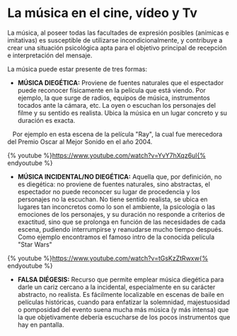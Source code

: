 # La música en el cine, vídeo y Tv

La música, al poseer todas las facultades de expresión posibles (anímicas e imitativas) es susceptible de utilizarse incondicionalmente, y contribuye a crear una situación psicológica apta para el objetivo principal de recepción e interpretación del mensaje. 

La música puede estar presente de tres formas: 

*   **MÚSICA DIEGÉTICA:** Proviene de fuentes naturales que el espectador puede reconocer físicamente en la película que está viendo. Por ejemplo, la que surge de radios, equipos de música, instrumentos tocados ante la cámara, etc. La oyen o escuchan los personajes del filme y su sentido es realista. Ubica la música en un lugar concreto y su duración es exacta.

   Por ejemplo en esta escena de la película "Ray", la cual fue merecedora del Premio Oscar al Mejor Sonido en el año 2004.

{% youtube %}https://www.youtube.com/watch?v=YvY7hXqz6uI{% endyoutube %}

*   **MÚSICA INCIDENTAL/NO DIEGÉTICA:** Aquella que, por definición, no es diegética: no proviene de fuentes naturales, sino abstractas, el espectador no puede reconocer su lugar de procedencia y los personajes no la escuchan. No tiene sentido realista, se ubica en lugares tan inconcretos como lo son el ambiente, la psicología o las emociones de los personajes, y su duración no responde a criterios de exactitud, sino que se prolonga en función de las necesidades de cada escena, pudiendo interrumpirse y reanudarse mucho tiempo después. Como ejemplo encontramos el famoso intro de la conocida película "Star Wars"

{% youtube %}https://www.youtube.com/watch?v=tGsKzZtRwxw{% endyoutube %}

*   **FALSA DIÉGESIS:** Recurso que permite emplear música diegética para darle un cariz cercano a la incidental, especialmente en su carácter abstracto, no realista. Es fácilmente localizable en escenas de baile en películas históricas, cuando para enfatizar la solemnidad, majestuosidad o pomposidad del evento suena mucha más música (y más intensa) que la que objetivamente debería escucharse de los pocos instrumentos que hay en pantalla.